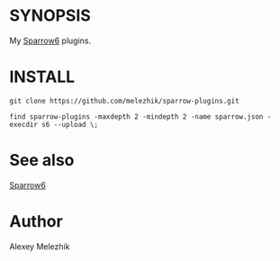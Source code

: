 # SYNOPSIS

My [Sparrow6](https://github.com/melezhik/sparrow6) plugins.

# INSTALL

    git clone https://github.com/melezhik/sparrow-plugins.git

    find sparrow-plugins -maxdepth 2 -mindepth 2 -name sparrow.json -execdir s6 --upload \;

# See also

[Sparrow6](https://github.com/melezhik/sparrow6)

# Author

Alexey Melezhik

